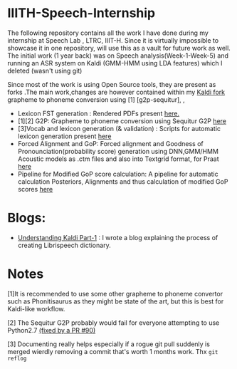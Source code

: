 # IIITH-Speech-Internship

The following repository contains all the work I have done during my internship at Speech Lab , LTRC, IIIT-H. Since it is virtually impossible to showcase it in one repository,  will use this as a vault for future work as well. 
The initial  work (1 year back) was on Speech analysis(Week-1-Week-5) and running an ASR system on Kaldi (GMM-HMM using LDA features) which I deleted (wasn't using git)

Since most of the work is using Open Source tools, they are present as forks .The main work,changes are however contained within my [Kaldi fork](https://github.com/Agrover112/kaldi)
grapheme to phoneme conversion using [1] [g2p-sequitur],  , 

- Lexicon FST generation : Rendered PDFs present [here.](https://github.com/Agrover112/kaldi/tree/current/egs/yesno/s5)
- [1][2] G2P: Grapheme to phoneme conversion using Sequitur G2P [here](https://github.com/Agrover112/sequitur-g2p)
- [3]Vocab and lexicon generation (& validation) : Scripts for automatic lexicon generation present [here](https://github.com/Agrover112/kaldi/tree/current/egs/librispeech/s5)
- Forced Alignment and GoP:  Forced alignment and Goodness of Pronounciation(probability score) generation using DNN,GMM/HMM Acoustic models as .ctm files and also into Textgrid format, for Praat [here](https://github.com/Agrover112/kaldi-dnn-ali-gop/tree/aligop)
- Pipeline for Modified GoP score calculation: A pipeline for automatic calculation  Posteriors, Alignments and thus calculation of modified GoP scores [here](https://github.com/Agrover112/lex)


# Blogs:

- [Understanding Kaldi Part-1](https://medium.com/@agrover112/understanding-kaldi-part-1-c869980b1cbf)
: I wrote a blog explaining the process of creating Librispeech dictionary.




# Notes

[1]It is recommended to use some other grapheme to phoneme convertor such as Phonitisaurus as they might be state of the art, but this is best for Kaldi-like workflow.

[2] The Sequitur G2P probably would fail for everyone attempting to use Python2.7 [(fixed by a PR #90)](https://github.com/sequitur-g2p/sequitur-g2p/pull/90)

[3] Documenting really helps especially if a rogue git pull suddenly is merged wierdly removing a commit that's worth 1 months work. Thx `git reflog`
